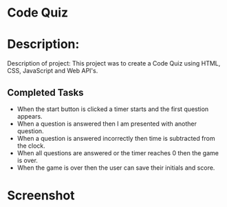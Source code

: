 # Code Quiz

# Description:

Description of project: This project was to create a Code Quiz using HTML, CSS, JavaScript and Web API's.

## Completed Tasks

* When the start button is clicked a timer starts and the first question appears.
* When a question is answered then I am presented with another question.
* When a question is answered incorrectly then time is subtracted from the clock.
* When all questions are answered or the timer reaches 0 then the game is over.
* When the game is over then the user can save their initials and score.

# Screenshot